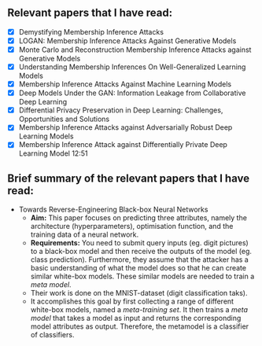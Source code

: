 ## Relevant papers that I have read:
- [x] Demystifying Membership Inference Attacks
- [x] LOGAN: Membership Inference Attacks Against Generative Models
- [x] Monte Carlo and Reconstruction Membership Inference Attacks against Generative Models
- [x] Understanding Membership Inferences On Well-Generalized Learning Models
- [x] Membership Inference Attacks Against Machine Learning Models
- [x] Deep Models Under the GAN: Information Leakage from Collaborative Deep Learning
- [x] Differential Privacy Preservation in Deep Learning: Challenges, Opportunities and Solutions
- [x] Membership Inference Attacks against Adversarially Robust Deep Learning Models
- [x] Membership Inference Attack against Differentially Private Deep Learning Model
12:51
## Brief summary of the relevant papers that I have read:
* Towards Reverse-Engineering Black-box Neural Networks
  * **Aim:** This paper focuses on predicting three attributes, namely the architecture (hyperparameters), optimisation function, and the training data of a neural network.
  * **Requirements:** You need to submit query inputs (eg. digit pictures) to a black-box model and then receive the outputs of the model (eg. class prediction). Furthermore, they assume that the attacker has a basic understanding of what the model does so that he can create similar white-box models. These similar models are needed to train a _meta model_.
  * Their work is done on the MNIST-dataset (digit classification taks).
  * It accomplishes this goal by first collecting a range of different white-box models, named a _meta-training set_. It then trains a _meta model_ that takes a model as input and returns the corresponding model attributes as output. Therefore, the metamodel is a classifier of classifiers.